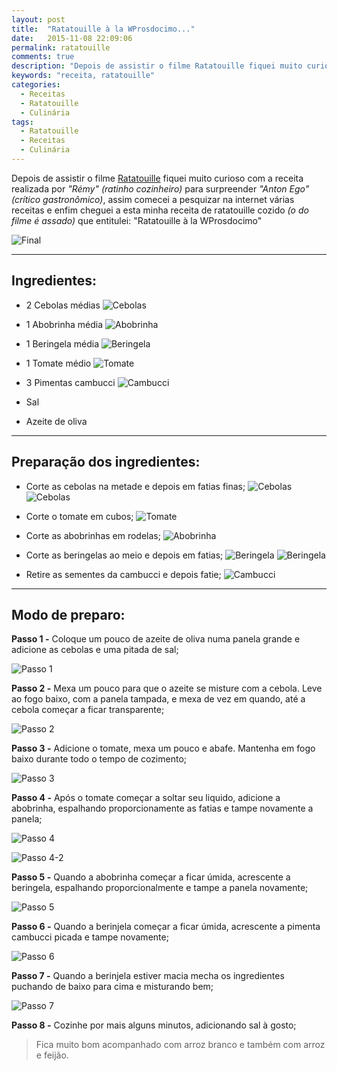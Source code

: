 ```yaml
---
layout: post
title:  "Ratatouille à la WProsdocimo..."
date:   2015-11-08 22:09:06
permalink: ratatouille
comments: true
description: "Depois de assistir o filme Ratatouille fiquei muito curioso com a receita realizada por Rémy para surpreender Anton Ego, assim comecei a pesquizar na internet várias receitas e enfim cheguei a esta minha receita de ratatouille cozido que entitulei: Ratatouille à la WProsdocimo."
keywords: "receita, ratatouille"
categories:
  - Receitas
  - Ratatouille
  - Culinária
tags:
  - Ratatouille
  - Receitas
  - Culinária
---
```


Depois de assistir o filme [Ratatouille](https://pt.wikipedia.org/wiki/Ratatouille_(filme)) fiquei muito curioso com a receita realizada por *"Rémy" (ratinho cozinheiro)* para surpreender *"Anton Ego" (crítico gastronômico)*, assim comecei a pesquizar na internet várias receitas e enfim cheguei a esta minha receita de ratatouille cozido *(o do filme é assado)* que entitulei: "Ratatouille à la WProsdocimo"

![Final](/assets/posts/ratatouille/final.jpg)

---

## Ingredientes:

- 2 Cebolas médias
![Cebolas](/assets/posts/ratatouille/cebola_1.jpg)

- 1 Abobrinha média
![Abobrinha](/assets/posts/ratatouille/abobrinha_1.jpg)

- 1 Beringela média
![Beringela](/assets/posts/ratatouille/beringela_1.jpg)

- 1 Tomate médio
![Tomate](/assets/posts/ratatouille/tomate_1.jpg)

- 3 Pimentas cambucci
![Cambucci](/assets/posts/ratatouille/cambucci_1.jpg)

- Sal
- Azeite de oliva

---

## Preparação dos ingredientes:

- Corte as cebolas na metade e depois em fatias finas;
![Cebolas](/assets/posts/ratatouille/cebola_2.jpg)
![Cebolas](/assets/posts/ratatouille/cebola_3.jpg)

- Corte o tomate em cubos;
![Tomate](/assets/posts/ratatouille/tomate_2.jpg)

- Corte as abobrinhas em rodelas;
![Abobrinha](/assets/posts/ratatouille/abobrinha_2.jpg)

- Corte as beringelas ao meio e depois em fatias;
![Beringela](/assets/posts/ratatouille/beringela_2.jpg)
![Beringela](/assets/posts/ratatouille/beringela_3.jpg)

- Retire as sementes da cambucci e depois fatie;
![Cambucci](/assets/posts/ratatouille/cambucci_2.jpg)

---

## Modo de preparo:

**Passo 1 -** Coloque um pouco de azeite de oliva numa panela grande e adicione as cebolas e uma pitada de sal;

![Passo 1](/assets/posts/ratatouille/passo1.jpg)

**Passo 2 -** Mexa um pouco para que o azeite se misture com a cebola. Leve ao fogo baixo, com a panela tampada, e mexa de vez em quando, até a cebola começar a ficar transparente;

![Passo 2](/assets/posts/ratatouille/passo2.jpg)

**Passo 3 -** Adicione o tomate, mexa um pouco e abafe. Mantenha em fogo baixo durante todo o tempo de cozimento;

![Passo 3](/assets/posts/ratatouille/passo3.jpg)

**Passo 4 -** Após o tomate começar a soltar seu liquido, adicione a abobrinha, espalhando proporcionamente as fatias e tampe novamente a panela;

![Passo 4](/assets/posts/ratatouille/passo4.jpg)

![Passo 4-2](/assets/posts/ratatouille/passo4_2.jpg)

**Passo 5 -** Quando a abobrinha começar a ficar úmida, acrescente a beringela, espalhando proporcionalmente e tampe a panela novamente;

![Passo 5](/assets/posts/ratatouille/passo5.jpg)

**Passo 6 -** Quando a berinjela começar a ficar úmida, acrescente a pimenta cambucci picada e tampe novamente;

![Passo 6](/assets/posts/ratatouille/passo6.jpg)

**Passo 7 -** Quando a berinjela estiver macia mecha os ingredientes puchando de baixo para cima e misturando bem;

![Passo 7](/assets/posts/ratatouille/passo7.jpg)

**Passo 8 -** Cozinhe por mais alguns minutos, adicionando sal à gosto;

> Fica muito bom acompanhado com arroz branco e também com arroz e feijão.
